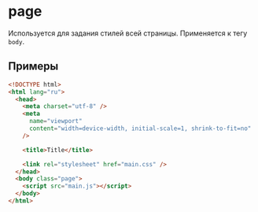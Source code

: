 # page

Используется для задания стилей всей страницы. Применяется к тегу `body`.

## Примеры

```html
<!DOCTYPE html>
<html lang="ru">
  <head>
    <meta charset="utf-8" />
    <meta
      name="viewport"
      content="width=device-width, initial-scale=1, shrink-to-fit=no"
    />

    <title>Title</title>

    <link rel="stylesheet" href="main.css" />
  </head>
  <body class="page">
    <script src="main.js"></script>
  </body>
</html>
```
